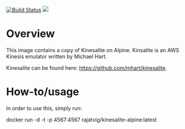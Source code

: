 [![Build Status](https://travis-ci.org/rajatvig/docker-kinesalite-alpine.svg?branch=master)](https://travis-ci.org/rajatvig/docker-kinesalite-alpine)
[![](https://imagelayers.io/badge/rajatvig/kinesalite-alpine:latest.svg)](https://imagelayers.io/?images=rajatvig/kinesalite-alpine:latest 'Get your own badge on imagelayers.io')

# Overview

This image contains a copy of Kinesalite on Alpine.
Kinsalite is an AWS Kinesis emulator written by Michael Hart.

Kinesalite can be found here: https://github.com/mhart/kinesalite.

# How-to/usage

In order to use this, simply run:

docker run -d -t -p 4567:4567 rajatvig/kinesalite-alpine:latest
